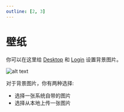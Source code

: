 ```yaml
---
outline: [2, 3]
---
```


# 壁纸

你可以在这里给 [Desktop](../desktop.md) 和 [Login](../setup/login.md) 设置背景图片。

![alt text](/images/how-to/terminus/wallpaper.png)

对于背景图片，你有两种选择:

- 选择一张系统自带的图片
- 选择从本地上传一张图片
